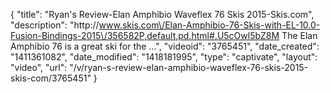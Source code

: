 {
    "title": "Ryan's Review-Elan Amphibio Waveflex 76 Skis 2015-Skis.com",
    "description": "http:\/\/www.skis.com\/Elan-Amphibio-76-Skis-with-EL-10.0-Fusion-Bindings-2015\/356582P,default,pd.html#.U5cOwl5bZ8M The Elan Amphibio 76 is a great ski for the ...",
    "videoid": "3765451",
    "date_created": "1411361082",
    "date_modified": "1418181995",
    "type": "captivate",
    "layout": "video",
    "url": "\/v\/ryan-s-review-elan-amphibio-waveflex-76-skis-2015-skis-com\/3765451"
}